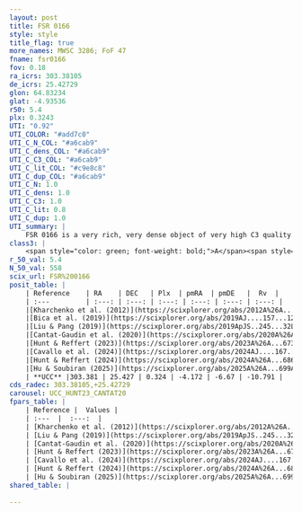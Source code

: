 ```yaml
---
layout: post
title: FSR 0166
style: style
title_flag: true
more_names: MWSC 3286; FoF 47
fname: fsr0166
fov: 0.18
ra_icrs: 303.38105
de_icrs: 25.42729
glon: 64.83234
glat: -4.93536
r50: 5.4
plx: 0.3243
UTI: "0.92"
UTI_COLOR: "#add7c0"
UTI_C_N_COL: "#a6cab9"
UTI_C_dens_COL: "#a6cab9"
UTI_C_C3_COL: "#a6cab9"
UTI_C_lit_COL: "#c9e8c8"
UTI_C_dup_COL: "#a6cab9"
UTI_C_N: 1.0
UTI_C_dens: 1.0
UTI_C_C3: 1.0
UTI_C_lit: 0.8
UTI_C_dup: 1.0
UTI_summary: |
    FSR 0166 is a very rich, very dense object of very high C3 quality. It is well-studied in the literature.
class3: |
    <span style="color: green; font-weight: bold;">A</span><span style="color: green; font-weight: bold;">A</span>
r_50_val: 5.4
N_50_val: 558
scix_url: FSR%200166
posit_table: |
    | Reference    | RA    | DEC   | Plx  | pmRA  | pmDE   |  Rv  |
    | :---         | :---: | :---: | :---: | :---: | :---: | :---: |
    |[Kharchenko et al. (2012)](https://scixplorer.org/abs/2012A%26A...543A.156K) | 303.401 | 25.455 | -- | -3.37 | -3.34 | -- |
    |[Bica et al. (2019)](https://scixplorer.org/abs/2019AJ....157...12B) | 303.41 | 25.454 | -- | -- | -- | -- |
    |[Liu & Pang (2019)](https://scixplorer.org/abs/2019ApJS..245...32L) | 303.39 | 25.425 | 0.329 | -4.14 | -6.649 | -- |
    |[Cantat-Gaudin et al. (2020)](https://scixplorer.org/abs/2020A%26A...640A...1C) | 303.385 | 25.43 | 0.331 | -4.191 | -6.659 | -- |
    |[Hunt & Reffert (2023)](https://scixplorer.org/abs/2023A%26A...673A.114H) | 303.406 | 25.43 | 0.329 | -4.168 | -6.668 | -11.412 |
    |[Cavallo et al. (2024)](https://scixplorer.org/abs/2024AJ....167...12C) | 303.379 | 25.42 | 0.325 | -- | -- | -- |
    |[Hunt & Reffert (2024)](https://scixplorer.org/abs/2024A%26A...686A..42H) | 303.406 | 25.43 | 0.329 | -4.168 | -6.668 | -11.412 |
    |[Hu & Soubiran (2025)](https://scixplorer.org/abs/2025A%26A...699A.246H) | 303.379 | 25.42 | -- | -- | -- | -- |
    | **UCC** |303.381 | 25.427 | 0.324 | -4.172 | -6.67 | -10.791 | 
cds_radec: 303.38105,+25.42729
carousel: UCC_HUNT23_CANTAT20
fpars_table: |
    | Reference |  Values |
    | :---  |  :---:  |
    | [Kharchenko et al. (2012)](https://scixplorer.org/abs/2012A%26A...543A.156K) | `e_bv=0.937, distance=1904, log_age=9.045` |
    | [Liu & Pang (2019)](https://scixplorer.org/abs/2019ApJS..245...32L) | `Age=2.95, Z=0.0` |
    | [Cantat-Gaudin et al. (2020)](https://scixplorer.org/abs/2020A%26A...640A...1C) | `AVNN=2.24, DMNN=12.24, AgeNN=9.45` |
    | [Hunt & Reffert (2023)](https://scixplorer.org/abs/2023A%26A...673A.114H) | `AV50=2.748, diffAV50=1.807, MOD50=12.239, logAge50=9.042` |
    | [Cavallo et al. (2024)](https://scixplorer.org/abs/2024AJ....167...12C) | `AV50=2.73, dMod50=12.02, logAge50=9.43, [Fe/H]50=-0.3` |
    | [Hunt & Reffert (2024)](https://scixplorer.org/abs/2024A%26A...686A..42H) | `MassJ=3707.51` |
    | [Hu & Soubiran (2025)](https://scixplorer.org/abs/2025A%26A...699A.246H) | `MA22=0.03, MA23f=-0.29, MA23g=-0.24, MZ23=-0.1, MK24=-0.22, MF24=-0.2` |
shared_table: |
    
---
```


